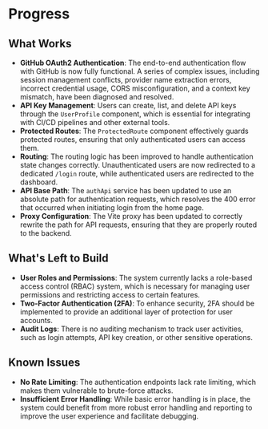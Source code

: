 # Progress

## What Works

- **GitHub OAuth2 Authentication**: The end-to-end authentication flow with GitHub is now fully functional. A series of complex issues, including session management conflicts, provider name extraction errors, incorrect credential usage, CORS misconfiguration, and a context key mismatch, have been diagnosed and resolved.
- **API Key Management**: Users can create, list, and delete API keys through the `UserProfile` component, which is essential for integrating with CI/CD pipelines and other external tools.
- **Protected Routes**: The `ProtectedRoute` component effectively guards protected routes, ensuring that only authenticated users can access them.
- **Routing**: The routing logic has been improved to handle authentication state changes correctly. Unauthenticated users are now redirected to a dedicated `/login` route, while authenticated users are redirected to the dashboard.
- **API Base Path**: The `authApi` service has been updated to use an absolute path for authentication requests, which resolves the 400 error that occurred when initiating login from the home page.
- **Proxy Configuration**: The Vite proxy has been updated to correctly rewrite the path for API requests, ensuring that they are properly routed to the backend.

## What's Left to Build

- **User Roles and Permissions**: The system currently lacks a role-based access control (RBAC) system, which is necessary for managing user permissions and restricting access to certain features.
- **Two-Factor Authentication (2FA)**: To enhance security, 2FA should be implemented to provide an additional layer of protection for user accounts.
- **Audit Logs**: There is no auditing mechanism to track user activities, such as login attempts, API key creation, or other sensitive operations.

## Known Issues

- **No Rate Limiting**: The authentication endpoints lack rate limiting, which makes them vulnerable to brute-force attacks.
- **Insufficient Error Handling**: While basic error handling is in place, the system could benefit from more robust error handling and reporting to improve the user experience and facilitate debugging.
